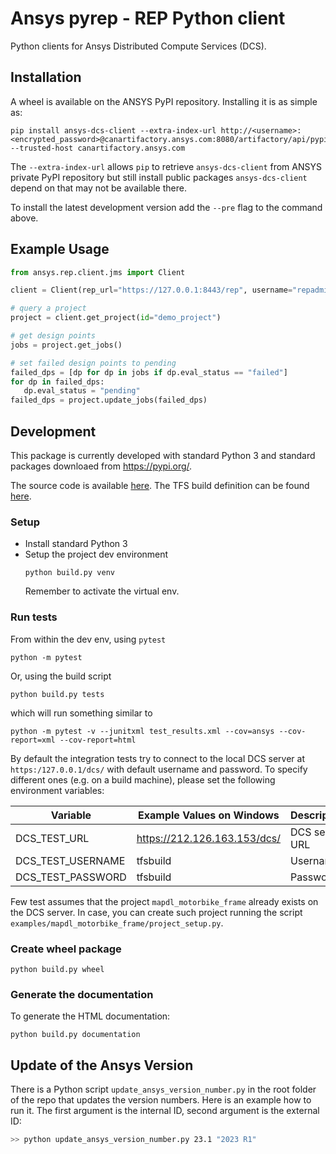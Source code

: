 # Ansys pyrep - REP Python client #

Python clients for Ansys Distributed Compute Services (DCS).

## Installation

A wheel is available on the ANSYS PyPI repository. Installing it is as simple as:

```
pip install ansys-dcs-client --extra-index-url http://<username>:<encrypted_password>@canartifactory.ansys.com:8080/artifactory/api/pypi/pypi/simple --trusted-host canartifactory.ansys.com
```

The `--extra-index-url` allows `pip` to retrieve ``ansys-dcs-client`` from ANSYS private PyPI repository but still install public packages ``ansys-dcs-client`` depend on that may not be available there.

To install the latest development version add the `--pre` flag to the command above.


## Example Usage

```python
from ansys.rep.client.jms import Client

client = Client(rep_url="https://127.0.0.1:8443/rep", username="repadmin", password="repadmin")

# query a project
project = client.get_project(id="demo_project")

# get design points
jobs = project.get_jobs()

# set failed design points to pending
failed_dps = [dp for dp in jobs if dp.eval_status == "failed"]
for dp in failed_dps:
   dp.eval_status = "pending"
failed_dps = project.update_jobs(failed_dps)
```

## Development 

This package is currently developed with standard Python 3 
and standard packages downloaed from https://pypi.org/.

The source code is available [here](ttps://tfs.ansys.com:8443/tfs/ANSYS_Development/ANSYS-CH/_git/dcs-client). The TFS build definition can be found [here](https://tfs.ansys.com:8443/tfs/ANSYS_Development/ANSYS-CH/ANSYS-CH%20Team/_build/index?definitionId=2540&_a=completed). 

### Setup 

* Install standard Python 3
* Setup the project dev environment
  ```
  python build.py venv
  ```
  Remember to activate the virtual env.

### Run tests

From within the dev env, using `pytest`

```
python -m pytest
```

Or, using the build script 
```
python build.py tests
```

which will run something similar to

```
python -m pytest -v --junitxml test_results.xml --cov=ansys --cov-report=xml --cov-report=html
```

By default the integration tests try to connect to the local DCS server at `https:/127.0.0.1/dcs/` with default username and password. To specify different ones (e.g. on a build machine), please set the following environment variables:

| Variable              | Example Values on Windows            | Description                        |
|-----------------------|--------------------------------------|------------------------------------|
| DCS_TEST_URL          | https://212.126.163.153/dcs/         | DCS server URL                     |
| DCS_TEST_USERNAME     | tfsbuild                             | Username                           |
| DCS_TEST_PASSWORD     | tfsbuild                             | Password                           |

Few test assumes that the project `mapdl_motorbike_frame` already exists on the DCS server. 
In case, you can create such project running the script `examples/mapdl_motorbike_frame/project_setup.py`.   

### Create wheel package
   
   ```
   python build.py wheel
   ```

### Generate the documentation

   To generate the HTML documentation:

   ```
   python build.py documentation
   ```

## Update of the Ansys Version

There is a Python script `update_ansys_version_number.py` in the root folder of the repo that updates the version numbers.
Here is an example how to run it. The first argument is the internal ID, second argument is the external ID:

``` bash
>> python update_ansys_version_number.py 23.1 "2023 R1" 
```